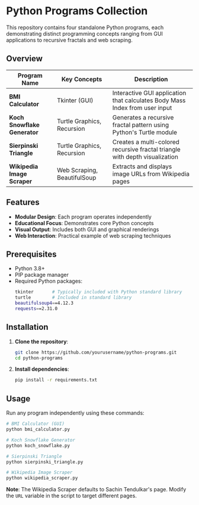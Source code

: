# Python Programs Collection

This repository contains four standalone Python programs, each demonstrating distinct programming concepts ranging from GUI applications to recursive fractals and web scraping. 


## Overview

| Program Name               | Key Concepts                  | Description                                                                 |
|----------------------------|-------------------------------|-----------------------------------------------------------------------------|
| **BMI Calculator**          | Tkinter (GUI)                 | Interactive GUI application that calculates Body Mass Index from user input |
| **Koch Snowflake Generator**| Turtle Graphics, Recursion    | Generates a recursive fractal pattern using Python's Turtle module          |
| **Sierpinski Triangle**     | Turtle Graphics, Recursion    | Creates a multi-colored recursive fractal triangle with depth visualization |
| **Wikipedia Image Scraper** | Web Scraping, BeautifulSoup   | Extracts and displays image URLs from Wikipedia pages                       |

## Features

- **Modular Design**: Each program operates independently
- **Educational Focus**: Demonstrates core Python concepts
- **Visual Output**: Includes both GUI and graphical renderings
- **Web Interaction**: Practical example of web scraping techniques

## Prerequisites

- Python 3.8+
- PIP package manager
- Required Python packages:
  ```bash
  tkinter       # Typically included with Python standard library
  turtle        # Included in standard library
  beautifulsoup4==4.12.3
  requests==2.31.0
  ```

## Installation

1. **Clone the repository**:
   ```bash
   git clone https://github.com/yourusername/python-programs.git
   cd python-programs
   ```

2. **Install dependencies**:
   ```bash
   pip install -r requirements.txt
   ```

## Usage

Run any program independently using these commands:

```bash
# BMI Calculator (GUI)
python bmi_calculator.py

# Koch Snowflake Generator
python koch_snowflake.py

# Sierpinski Triangle
python sierpinski_triangle.py

# Wikipedia Image Scraper
python wikipedia_scraper.py
```

**Note**: The Wikipedia Scraper defaults to Sachin Tendulkar's page. Modify the `URL` variable in the script to target different pages.

